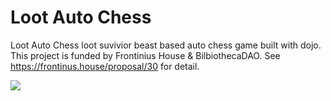 
# Loot Auto Chess

Loot Auto Chess loot suvivior beast based auto chess game built with dojo. This project is funded by Frontinius House & BilbiothecaDAO. See <https://frontinus.house/proposal/30> for detail.

![](https://i.imgur.com/W8Tnh7i.png)